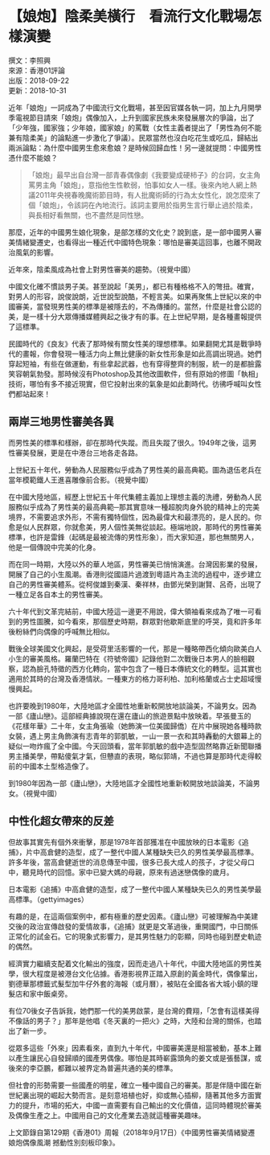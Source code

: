 # 【娘炮】陰柔美橫行　看流行文化戰場怎樣演變

撰文：李照興  
來源：香港01評論  
出版：2018-09-22  
更新：2018-10-31  

近年「娘炮」一詞成為了中國流行文化戰場，甚至因官媒各執一詞，加上九月開學季電視節目請來「娘炮」偶像加入，上升到國家民族未來發展層次的爭論，出了「少年強，國家強；少年娘，國家娘」的罵戰（女性主義者提出了「男性為何不能兼有陰柔美」的論點進一步激化了爭議）。民眾當然也沒白吃花生或吃瓜，歸結出兩派論點：為什麼中國男生愈來愈娘？是時候回歸血性！另一邊就提問：中國男性憑什麼不能娘？

> 「娘炮」最早出自台灣一部青春偶像劇《我要變成硬柿子》的台詞，女主角罵男主角「娘炮」，意指他生性軟弱，怕事如女人一樣。後來內地人網上熱議2011年央視春晚魔術節目時，有人批魔術師的行為太女性化，說怎麼來了個「娘炮」，令該詞在內地流行。該詞主要用於指男生言行舉止過於陰柔，與長相好看無關，也不盡然是同性戀。

那麼，近年的中國男生娘化現象，是部怎樣的文化史？說到底，是一部中國男人審美情緒變遷史，也看得出一種近代中國特色現象：哪怕是審美這回事，也離不開政治風氣的影響。

近年來，陰柔風成為社會上對男性審美的趨勢。（視覺中國）

中國文化確不慣談男子美。甚至說起「美男」，都已有種格格不入的彆扭。確實，對男人的形容，說俊說朗，近世說型說酷，不輕言美。如果再聚焦上世紀以來的中國審美，當發現男性美的標準是被隱去的，不為傳播的。當然，什麼是社會公認的美，是一樣十分大眾傳播媒體興起之後才有的事。在上世紀早期，是各種畫報提供了這標準。

民國時代的《良友》代表了那時候有關女性美的理想標準。如果翻開尤其是戰爭時代的畫報，你會發現一種活力向上無比健康的新女性形象是如此高調出現過。她們穿起短袖，有些在做運動，有些拿起武器，也有穿得整齊的制服，統一的是都臉露笑容朝氣勃發。那時候沒有Photoshop及其他改圖軟件，但有原始的修圖「執相」技術，哪怕有多不接近現實，但它投射出來的氣象是如此劃時代。彷彿呼喊叫女性們都站起來！

## 兩岸三地男性審美各異

而男性美的標準和樣辦，卻在那時代失蹤。而且失蹤了很久。1949年之後，這男性審美發展，更是在中港台三地各走各路。

上世紀五十年代，勞動為人民服務似乎成為了男性美的最高典範。圖為退伍老兵在當年模範鐵人王進喜雕像前合影。（視覺中國）

在中國大陸地區，經歷上世紀五十年代集體主義加上理想主義的洗禮，勞動為人民服務似乎成為了男性美的最高典範─那其實意味一種超脫肉身外貌的精神上的完美境界，不需要追求外形，不需有獨特個性，因為最偉大和最漂亮的，是人民的。你愈是似人民群眾，你就愈美，男人個性美無從談起。極端地說，那時代的男性審美標準，也許是雷鋒（起碼是最被流傳的男性形象），而大家知道，那也無關男人，他是一個傳說中完美的化身。

而在同一時期，大陸以外的華人地區，男性審美已悄悄演進。台灣因影業的發展，開展了自己的小生風潮。香港則從國語片過渡到粵語片為主流的過程中，逐步建立自己的男性審美體系。從柯俊雄到秦漢、秦祥林，由鄧光榮到謝賢、呂奇，出現了一種立足各自本土的男性審美。

六十年代到文革完結前，中國大陸這一邊更不用說，偉大領袖看來成為了唯一可看到的男性圖騰，如今看來，那個歷史時期，群眾對他歇斯底里的呼哭，竟和許多年後粉絲們向偶像的呼喊無比相似。

戰後全球美國文化興起，是受荷里活影響的一代，那是一種略帶西化傾向歐美白人小生的審美風格。羅蘭巴特在《符號帝國》記錄他對二次戰後日本男人的臉相觀察，認為臉孔特徵的西方化轉向，當中包含了一種日本傳統文化的轉型。這其實也適用於其時的台灣及香港情狀。一種東方的格力哥利柏、加利格蘭或占士史超域慢慢興起。

也許要晚到1980年，大陸地區才全國性地重新較開放地談論美，不論男女。因為一部《廬山戀》。這部經典據說現在還在廬山的旅遊景點中放映着。早張曼玉的《花樣年華》二十年，女主角張瑜（她飾演一位美國歸僑）在片中展現她各種時款女裝，遇上男主角飾演有志青年的郭凱敏，一山一景一衣和其時轟動的大銀幕上的疑似一吻炸瘋了全中國。今天回頭看，當年郭凱敏的戲中造型固然略靠近新聞聯播男主播美學，帶點傻氣才氣，但戇直的表現，略似郭靖，不過也算是那時代走得較前的中國本土型格造像了。

到1980年因為一部《廬山戀》，大陸地區才全國性地重新較開放地談論美，不論男女。（視覺中國）

## 中性化超女帶來的反差

但故事其實先有個外來衝擊，那是1978年首部獲准在中國放映的日本電影《追捕》，片中高倉健的造型，成了一整代中國人某種缺失已久的男性美學最高標準。許多年後，當高倉健逝世的消息傳至中國，很多已長大成人的孩子，才從父母口中，聽見時代的回憶。家中已變大媽的母親，原來有過迷戀偶像的歲月。

日本電影《追捕》中高倉健的造型，成了一整代中國人某種缺失已久的男性美學最高標準。（gettyimages）

有趣的是，在這兩個案例中，都有極重的歷史因素。《廬山戀》可被理解為中美建交後的政治宣傳啟發的愛情故事，《追捕》就更是文革過後，重開國門，中日關係正常化的試金石。它的現象式影響力，是其男性魅力的彰顯，同時也碰到歷史軌迹的偶然。

經濟實力繼續支配着文化輸出的強度，因而走過八十年代，中國大陸地區的男性美學，很大程度是被港台文化佔據。香港影視界正踏入原創的黃金時代，偶像輩出，劉德華那標籤式髮型加牛仔外套的海報（或月曆），被貼在全國各省大城小鎮的理髮店和家中飯桌旁。

有位70後女子告訴我，她們那一代的美男啟蒙，是台灣的費翔，「怎會有這樣美得不像話的男子？」那年是他唱《冬天裏的一把火》之時，大陸和台灣的關係，也踏出了新一步。

從眾多這些「外來」因素看來，直到九十年代，中國審美還是相當被動，基本上難以產生讓民心自發歸順的國產男偶像。哪怕是其時嶄露頭角的姜文或是張藝謀，或後來的李亞鵬，都難以被界定為普遍共通的美的標準。

但社會的形勢需要一些國產的明星，確立一種中國自己的審美。那是伴隨中國在新世紀裏出現的崛起大勢而言。是刻意培植也好，抑或無心插柳，隨著其他多方面實力的提升，市場的拓大，中國一直需要有自己輸出的文化價值，這同時體現於審美及偶像生產之上。中國用自己的文化產業去造就這種審美趣味。

上文節錄自第129期《香港01》周報（2018年9月17日）《中國男性審美情緒變遷 娘炮偶像風潮 撼動性別刻板印象》。